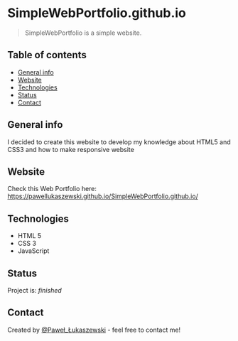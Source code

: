 # SimpleWebPortfolio.github.io
> SimpleWebPortfolio is a simple website.

## Table of contents
* [General info](#general-info)
* [Website](#website)
* [Technologies](#technologies)
* [Status](#status)
* [Contact](#contact)

## General info
I decided to create this website to develop my knowledge about HTML5 and CSS3 and how to make responsive website

## Website
Check this Web Portfolio here: https://pawellukaszewski.github.io/SimpleWebPortfolio.github.io/

## Technologies
* HTML 5 
* CSS 3
* JavaScript

## Status
Project is: _finished_

## Contact
Created by [@Paweł_Łukaszewski](https://www.linkedin.com/in/paweł-łukaszewski) - feel free to contact me!
